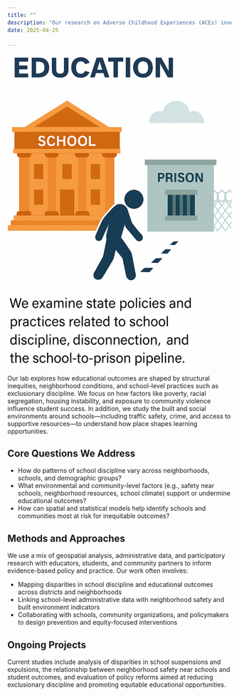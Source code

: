 ```yaml
---
title: ""
description: "Our research on Adverse Childhood Experiences (ACEs) investigates the intersection of early trauma, neighborhood conditions, and long-term health and justice outcomes."
date: 2025-04-25

---
```

<section class="prose lg:prose-xl">
  <img src="educ.png" alt="Neighborhoods and Child Welfare" class="my-8 rounded-xl shadow-md">

<p>Our lab explores how educational outcomes are shaped by structural inequities, neighborhood conditions, and school-level practices such as exclusionary discipline. We focus on how factors like poverty, racial segregation, housing instability, and exposure to community violence influence student success. In addition, we study the built and social environments around schools—including traffic safety, crime, and access to supportive resources—to understand how place shapes learning opportunities.</p>

<h2>Core Questions We Address</h2>
<ul>
  <li>How do patterns of school discipline vary across neighborhoods, schools, and demographic groups?</li>
  <li>What environmental and community-level factors (e.g., safety near schools, neighborhood resources, school climate) support or undermine educational outcomes?</li>
  <li>How can spatial and statistical models help identify schools and communities most at risk for inequitable outcomes?</li>
</ul>

<h2>Methods and Approaches</h2>
<p>We use a mix of geospatial analysis, administrative data, and participatory research with educators, students, and community partners to inform evidence-based policy and practice. Our work often involves:</p>
<ul>
  <li>Mapping disparities in school discipline and educational outcomes across districts and neighborhoods</li>
  <li>Linking school-level administrative data with neighborhood safety and built environment indicators</li>
  <li>Collaborating with schools, community organizations, and policymakers to design prevention and equity-focused interventions</li>
</ul>

<h2>Ongoing Projects</h2>
<p>Current studies include analysis of disparities in school suspensions and expulsions, the relationship between neighborhood safety near schools and student outcomes, and evaluation of policy reforms aimed at reducing exclusionary discipline and promoting equitable educational opportunities.</p>
</section>
